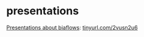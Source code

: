 # presentations
[Presentations about biaflows](tinyurl.com/2vusn2u6): [tinyurl.com/2vusn2u6](tinyurl.com/2vusn2u6)
